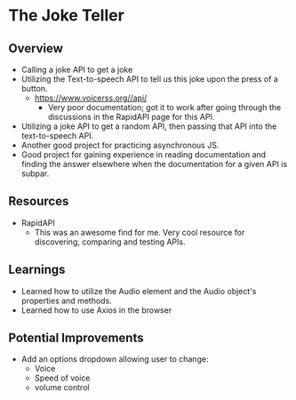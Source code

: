 # The Joke Teller

## Overview
- Calling a joke API to get a joke
- Utilizing the Text-to-speech API to tell us this joke upon the press of a button.
	- https://www.voicerss.org//api/ 
        - Very poor documentation; got it to work after going through the discussions in the RapidAPI page for this API.
- Utilizing a joke API to get a random API, then passing that API into the text-to-speech API.
- Another good project for practicing asynchronous JS. 
- Good project for gaining experience in reading documentation and finding the answer elsewhere when the documentation for a given API is subpar.

## Resources
- RapidAPI
    - This was an awesome find for me. Very cool resource for discovering, comparing and testing APIs.

## Learnings
- Learned how to utilize the Audio element and the Audio object's properties and methods. 
- Learned how to use Axios in the browser


## Potential Improvements
- Add an options dropdown allowing user to change:
    - Voice
    - Speed of voice
    - volume control

    
